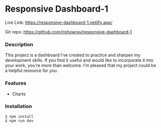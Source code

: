 # Responsive Dashboard-1

Live Link: https://responsive-dashboard-1.netlify.app/

Git repo: https://github.com/rishowrav/responsive-dashboard-1

### Description

This project is a dashboard I've created to practice and sharpen my development skills. If you find it useful and would like to incorporate it into your work, you're more than welcome. I’m pleased that my project could be a helpful resource for you.

### Features

- Charts

### Installation

```
$ npm install
$ npm run dev
```
